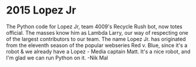 # 2015 Lopez Jr
The Python code for Lopez Jr, team 4009's Recycle Rush bot, now totes official.
The masses know him as Lambda Larry, our way of respecting one of the largest contributors
to our team.
The name Lopez Jr. has originated from the eleventh season of the popular
webseries Red v. Blue, since it's a robot & we already have a Lopez - Media
captain Matt. It's a nice robot, and I'm glad we can run Python on it.
-Nik Mal
